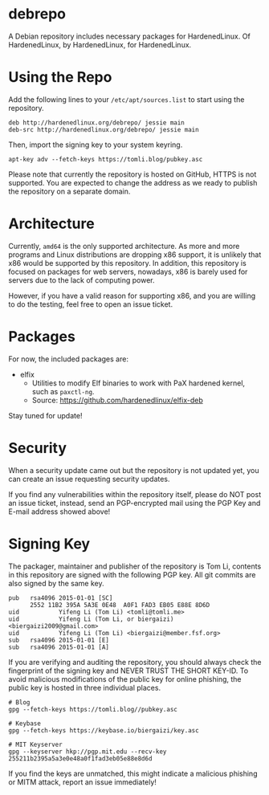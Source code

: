 # debrepo

A Debian repository includes necessary packages for HardenedLinux. Of HardenedLinux,
by HardenedLinux, for HardenedLinux.

# Using the Repo

Add the following lines to your `/etc/apt/sources.list` to start using the
repository.


    deb http://hardenedlinux.org/debrepo/ jessie main
    deb-src http://hardenedlinux.org/debrepo/ jessie main


Then, import the signing key to your system keyring.


    apt-key adv --fetch-keys https://tomli.blog/pubkey.asc


Please note that currently the repository is hosted on GitHub, HTTPS is not
supported. You are expected to change the address as we ready to publish the
repository on a separate domain.

# Architecture

Currently, `amd64` is the only supported architecture. As more and more programs
and Linux distributions are dropping x86 support, it is unlikely that x86 would
be supported by this repository. In addition, this repository is focused on
packages for web servers, nowadays, x86 is barely used for servers due to the
lack of computing power.

However, if you have a valid reason for supporting x86, and you are willing to
do the testing, feel free to open an issue ticket.

# Packages

For now, the included packages are:

* elfix
    * Utilities to modify Elf binaries to work with PaX hardened kernel, such as
    `paxctl-ng`.
    * Source: https://github.com/hardenedlinux/elfix-deb

Stay tuned for update!

# Security

When a security update came out but the repository is not updated yet, you can create
an issue requesting security updates.

If you find any vulnerabilities within the repository itself, please do NOT post an
issue ticket, instead, send an PGP-encrypted mail using the PGP Key and E-mail address
showed above!

# Signing Key

The packager, maintainer and publisher of the repository is Tom Li, contents
in this repository are signed with the following PGP key. All git commits are
also signed by the same key.

    pub   rsa4096 2015-01-01 [SC]
          2552 11B2 395A 5A3E 0E48  A0F1 FAD3 EB05 E88E 8D6D
    uid           Yifeng Li (Tom Li) <tomli@tomli.me>
    uid           Yifeng Li (Tom Li, or biergaizi) <biergaizi2009@gmail.com>
    uid           Yifeng Li (Tom Li) <biergaizi@member.fsf.org>
    sub   rsa4096 2015-01-01 [E]
    sub   rsa4096 2015-01-01 [A]

If you are verifying and auditing the repository, you should always check the
fingerprint of the signing key and NEVER TRUST THE SHORT KEY-ID. To avoid
malicious modifications of the public key for online phishing, the public
key is hosted in three individual places.

    # Blog
    gpg --fetch-keys https://tomli.blog//pubkey.asc

    # Keybase
    gpg --fetch-keys https://keybase.io/biergaizi/key.asc

    # MIT Keyserver
    gpg --keyserver hkp://pgp.mit.edu --recv-key 255211b2395a5a3e0e48a0f1fad3eb05e88e8d6d

If you find the keys are unmatched, this might indicate a malicious phishing or MITM
attack, report an issue immediately!

